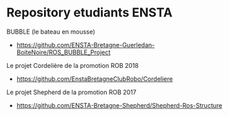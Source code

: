 # Repository etudiants ENSTA

BUBBLE (le bateau en mousse)
 - https://github.com/ENSTA-Bretagne-Guerledan-BoiteNoire/ROS_BUBBLE_Project
 
Le projet Cordelière de la promotion ROB 2018
 - https://github.com/EnstaBretagneClubRobo/Cordeliere
 
Le projet Shepherd de la promotion ROB 2017
 - https://github.com/ENSTA-Bretagne-Shepherd/Shepherd-Ros-Structure
